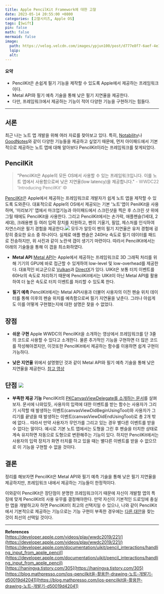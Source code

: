 ```yaml
---
title: Apple PencilKit Framework에 대한 고찰
date: 2023-05-14 20:55:00 +0800
categories: [고찰시리즈, Apple OS]
tags: [Swift]
pin: false
math: false
mermaid: false
image:
  path: https://velog.velcdn.com/images/ypjun100/post/d777e8f7-6aef-4e12-b371-dccafc89370b/image.png
  lqip:
  alt:
---
```


#### 요약
* PencilKit은 손쉽게 필기 기능을 제작할 수 있도록 Apple에서 제공하는 프레임워크이다.
* Metal API와 필기 예측 기술을 통해 낮은 필기 지연율을 제공한다.
* 다만, 프레임워크에서 제공하는 기능이 적어 다양한 기능을 구현하기는 힘들다.

---

## 서론
최근 나는 노트 앱 개발을 위해 여러 자료를 찾아보고 있다. 특히, [Notability](https://notability.com/ko)나 [GoodNotes](https://www.goodnotes.com/)와 같이 다양한 기능들을 제공하고 싶었기 때문에, 먼저 아이패드에서 기본적으로 제공하는 노트 앱에 대해 알아보다 PencilKit이라는 프레임워크를 찾게되었다.


## PencilKit
> "PencilKit은 Apple의 모든 OS에서 사용할 수 있는 프레임워크입니다. 이를 노트 앱에서 사용함으로써 낮은 지연율(low latency)을 제공합니다."
> <span style="color: gray;">\- WWDC22 'Introducing PencilKit' 中</span>

[PencilKit](https://developer.apple.com/documentation/pencilkit)은 Apple에서 제공하는 프레임워크로 개발자가 쉽게 노트 앱을 제작할 수 있도록 도와준다. 대표적으로 Apple의 OS에서 제공되는 기본 '노트'앱이 PenilKit을 사용하며, '미리보기' 앱에서 마크업기능과 아이패드에서 스크린샷을 찍은 후 스크린 샷 위에 그릴 때에도 PencilKit을 사용한다. 그리고 PencilKit에서는 손가락, 애플펜슬(1세대, 2세대), 크래용펜 등 여러 입력 장치를 지원하고, 펜의 기울기, 필압, 제스처를 인식하여 자연스러운 필기 경험을 제공한다.![](https://velog.velcdn.com/images/ypjun100/post/57c97497-c1a5-41b8-8947-7a9bdaf9ffd7/image.png) 모두가 알듯이 펜의 필기 지연율은 유저 경험에 굉장히 중요한 요소 중 하나이다. 실제로 애플 펜슬은 240Hz 속도로 필기 데이터를 패드로 전송하지만, 위 사진과 같이 노란색 갭이 생기기 마련이다. 따라서 PencilKit에서는 아래의 기술들을 통해 이 갭을 최소화하였다.
* **Metal API**
[Metal API](https://developer.apple.com/metal/)는 Apple에서 제공하는 프레임워크로 3D 그래픽 처리를 위해 기기의 GPU에 바로 접근할 수 있게하여 low-level 및 low-overhead를 제공한다. 대표적인 비교군으로 [Vulkan](https://www.vulkan.org/)과 [DirectX](https://learn.microsoft.com/ko-kr/windows/win32/directx)가 있다.
UIKit은 보통 터치 이벤트를 60Hz의 속도로 처리하기 때문에 PencilKit에서는 UIKit이 아닌 Metal API를 활용하여 더 높은 속도로 터치 이벤트를 처리할 수 있도록 한다.

* **필기 예측**
PencilKit에서는 Metal API사용과 더불어 사용자의 이전 펜슬 위치 데이터를 통해 이후의 펜슬 위치를 예측함으로써 필기 지연율을 낮춘다. 그러나 아쉽게도 이를 어떻게 구현했는지에 대한 설명은 찾을 수 없었다.

## 장점
* **쉬운 구현**
Apple WWDC의 PencilKit을 소개하는 영상에서 프레임워크를 단 3줄의 코드로 사용할 수 있다고 소개한다. 물론 추가적인 기능을 구현하면 더 많은 코드를 작성해야겠지만, 이것또한 PencilKit에서 제공하는 함수를 이용하면 쉽게 구현이 가능하다.

* **낮은 지연율**
위에서 설명했던 것과 같이 Metal API와 필기 예측 기술을 통해 낮은 지연율을 제공한다.
[참고 영상](https://youtu.be/8qFK-mgYIU8)

## 단점 ![](https://velog.velcdn.com/images/ypjun100/post/5a8d82e4-15b4-46b0-9657-0e70aaf5eb5d/image.png)
* **부족한 제공 기능**
PencilKit의 [PKCanvasViewDelegate를 소개하는 문서](https://developer.apple.com/documentation/pencilkit/pkcanvasviewdelegate)를 살펴보자. 문서에 나와있듯, 사용자의 입력에 대한 이벤트를 받는 함수는 사용자가 그리기 시작할 때 발생하는 이벤트(canvasViewDidBeginUsingTool)와 사용자가 그리기를 끝냈을 때 발생하는 이벤트(canvasViewDidEndUsingTool)로 총 2개 밖에 없다... 따라서 만약 사용자가 무언가를 그리고 있는 경우 별다른 이벤트를 받을 수 없다는 말이다.
예시로 기본 노트 앱에서는 도형을 그린 후 펜슬을 터치한 상태로 계속 유지하면 자동으로 도형으로 변환해주는 기능이 있다. 하지만 PencilKit에서는 사용자의 입력 장치가 화면 터치를 하고 있을 때는 별다른 이벤트를 받을 수 없으므로 이 기능을 구현할 수 없을 것이다.

## 결론
정리를 해보자면 PencilKit은 Metal API와 필기 예측 기술을 통해 낮은 필기 지연율을 제공하지만, 프레임워크 내에서 제공하는 기능들이 한정적이다.

이와같이 PencilKit은 장단점이 분명한 프레임워크이기 때문에 자신이 개발할 앱의 특징에 맞게 PencilKit의 사용 유무를 결정해야한다. 만약 자신이 기본적인 드로잉에 충실한 앱을 개발하고자 하면 PencilKit이 최고의 선택지일 수 있으나, 나와 같이 PencilKit에서 기본적으로 제공하는 기능으로는 기능 구현이 부족한 경우에는 [다른 대안](https://developer.apple.com/documentation/uikit/touches_presses_and_gestures/leveraging_touch_input_for_drawing_apps)을 찾는 것이 최선의 선택일 것이다.
<br>


---
**References** <br>[https://developer.apple.com/videos/play/wwdc2019/221/](https://developer.apple.com/videos/play/wwdc2019/221/)<br>[https://developer.apple.com/documentation/uikit/pencil_interactions/handling_input_from_apple_pencil](https://developer.apple.com/documentation/uikit/pencil_interactions/handling_input_from_apple_pencil)<br>[https://haningya.tistory.com/305](https://haningya.tistory.com/305)<br>[https://blog.mathpresso.com/ios-pencilkit을-활용한-drawing-노트-개발기-d50019d42041](https://blog.mathpresso.com/ios-pencilkit을-활용한-drawing-노트-개발기-d50019d42041)
